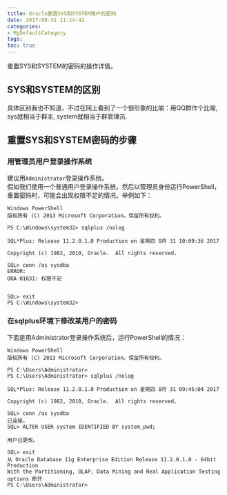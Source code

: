 ```yaml
---
title: Oracle重置SYS和SYSTEM用户的密码
date: 2017-08-31 11:14:42
categories:
- MyDefaultCategory
tags:
toc: true
---
```

重置SYS和SYSTEM的密码的操作详情。  

<!-- more -->

## SYS和SYSTEM的区别  
具体区别我也不知道，不过在网上看到了一个很形象的比喻：用QQ群作个比喻, sys就相当于群主, system就相当于群管理员.  


## 重置SYS和SYSTEM密码的步骤  

### 用管理员用户登录操作系统  
建议用`Administrator`登录操作系统。  
假如我们使用一个普通用户登录操作系统，然后以管理员身份运行PowerShell，重置密码时，可能会出现权限不足的情况。举例如下：  
```
Windows PowerShell
版权所有 (C) 2013 Microsoft Corporation。保留所有权利。

PS C:\Windows\system32> sqlplus /nolog

SQL*Plus: Release 11.2.0.1.0 Production on 星期四 8月 31 10:09:36 2017

Copyright (c) 1982, 2010, Oracle.  All rights reserved.

SQL> conn /as sysdba
ERROR:
ORA-01031: 权限不足


SQL> exit
PS C:\Windows\system32>
```

### 在sqlplus环境下修改某用户的密码  
下面是用Administrator登录操作系统后，运行PowerShell的情况：  
```
Windows PowerShell
版权所有 (C) 2013 Microsoft Corporation。保留所有权利。

PS C:\Users\Administrator>
PS C:\Users\Administrator> sqlplus /nolog

SQL*Plus: Release 11.2.0.1.0 Production on 星期四 8月 31 09:45:04 2017

Copyright (c) 1982, 2010, Oracle.  All rights reserved.

SQL> conn /as sysdba
已连接。
SQL> ALTER USER system IDENTIFIED BY system_pwd;

用户已更改。

SQL> exit
从 Oracle Database 11g Enterprise Edition Release 11.2.0.1.0 - 64bit Production
With the Partitioning, OLAP, Data Mining and Real Application Testing options 断开
PS C:\Users\Administrator>
```
